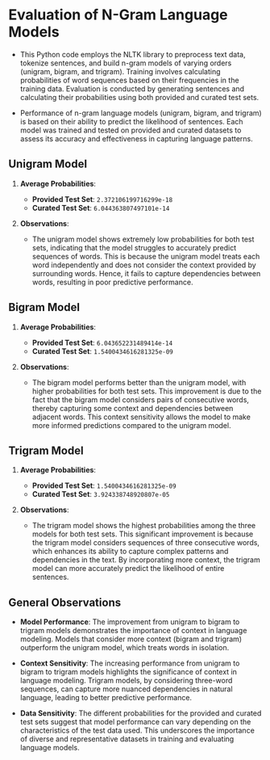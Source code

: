 # Evaluation of N-Gram Language Models

- This Python code employs the NLTK library to preprocess text data, tokenize sentences, and build n-gram models of varying orders (unigram, bigram, and trigram). Training involves calculating probabilities of word sequences based on their frequencies in the training data. Evaluation is conducted by generating sentences and calculating their probabilities using both provided and curated test sets.

- Performance of n-gram language models (unigram, bigram, and trigram) is based on their ability to predict the likelihood of sentences. Each model was trained and tested on provided and curated datasets to assess its accuracy and effectiveness in capturing language patterns.

## Unigram Model

1. **Average Probabilities**:
   - **Provided Test Set**: `2.372106199716299e-18`
   - **Curated Test Set**: `6.044363807497101e-14`

2. **Observations**:
   - The unigram model shows extremely low probabilities for both test sets, indicating that the model struggles to accurately predict sequences of words. This is because the unigram model treats each word independently and does not consider the context provided by surrounding words. Hence, it fails to capture dependencies between words, resulting in poor predictive performance.

## Bigram Model

1. **Average Probabilities**:
   - **Provided Test Set**: `6.043652231489414e-14`
   - **Curated Test Set**: `1.5400434616281325e-09`

2. **Observations**:
   - The bigram model performs better than the unigram model, with higher probabilities for both test sets. This improvement is due to the fact that the bigram model considers pairs of consecutive words, thereby capturing some context and dependencies between adjacent words. This context sensitivity allows the model to make more informed predictions compared to the unigram model.

## Trigram Model

1. **Average Probabilities**:
   - **Provided Test Set**: `1.5400434616281325e-09`
   - **Curated Test Set**: `3.924338748920807e-05`

2. **Observations**:
   - The trigram model shows the highest probabilities among the three models for both test sets. This significant improvement is because the trigram model considers sequences of three consecutive words, which enhances its ability to capture complex patterns and dependencies in the text. By incorporating more context, the trigram model can more accurately predict the likelihood of entire sentences.

## General Observations

- **Model Performance**: The improvement from unigram to bigram to trigram models demonstrates the importance of context in language modeling. Models that consider more context (bigram and trigram) outperform the unigram model, which treats words in isolation.
  
- **Context Sensitivity**: The increasing performance from unigram to bigram to trigram models highlights the significance of context in language modeling. Trigram models, by considering three-word sequences, can capture more nuanced dependencies in natural language, leading to better predictive performance.

- **Data Sensitivity**: The different probabilities for the provided and curated test sets suggest that model performance can vary depending on the characteristics of the test data used. This underscores the importance of diverse and representative datasets in training and evaluating language models.
